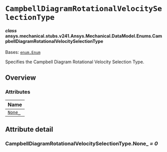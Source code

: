<!-- vale off -->

<a id="campbelldiagramrotationalvelocityselectiontype"></a>

# `CampbellDiagramRotationalVelocitySelectionType`

<a id="ansys.mechanical.stubs.v241.Ansys.Mechanical.DataModel.Enums.CampbellDiagramRotationalVelocitySelectionType"></a>

#### *class* ansys.mechanical.stubs.v241.Ansys.Mechanical.DataModel.Enums.CampbellDiagramRotationalVelocitySelectionType

Bases: [`enum.Enum`](https://docs.python.org/3/library/enum.html#enum.Enum)

Specifies the Campbell Diagram Rotational Velocity Selection Type.

<!-- !! processed by numpydoc !! -->

<a id="overview"></a>

## Overview

### Attributes

| Name |
| -------------------------------------------------------------------- |
| [`None_`](#CampbellDiagramRotationalVelocitySelectionType.None_) |

<a id="attribute-detail"></a>

## Attribute detail

<a id="CampbellDiagramRotationalVelocitySelectionType.None_"></a>

### CampbellDiagramRotationalVelocitySelectionType.None_ *= 0*

<!-- vale on -->

